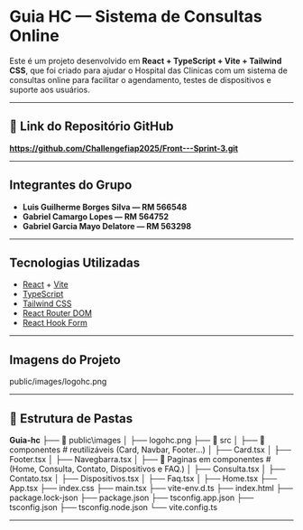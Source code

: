 #  Guia HC — Sistema de Consultas Online

Este é um projeto desenvolvido em **React + TypeScript + Vite + Tailwind CSS**, que foi criado para ajudar o Hospital das Clinicas com um sistema de consultas online para facilitar o agendamento, testes de dispositivos e suporte aos usuários.

---
## 🔗 Link do Repositório GitHub

**https://github.com/Challengefiap2025/Front---Sprint-3.git**

---

## Integrantes do Grupo

- **Luis Guilherme Borges Silva — RM 566548**
- **Gabriel Camargo Lopes — RM 564752**
- **Gabriel Garcia Mayo Delatore — RM 563298**

---

## Tecnologias Utilizadas

- [React](https://react.dev/) + [Vite](https://vitejs.dev/)
- [TypeScript](https://www.typescriptlang.org/)
- [Tailwind CSS](https://tailwindcss.com/)
- [React Router DOM](https://reactrouter.com/)
- [React Hook Form](https://react-hook-form.com/) 

---

## Imagens do Projeto
public/images/logohc.png

---
## 📂 Estrutura de Pastas

**Guia-hc**
├── 📂 public\images
│ ├── logohc.png
├── 📂 src
│ ├── 📂 componentes #  reutilizáveis (Card, Navbar, Footer...)
│ ├── Card.tsx
│ ├── Footer.tsx
│ ├── Navegbarra.tsx
│ ├── 📂 Paginas em componentes # (Home, Consulta, Contato, Dispositivos e FAQ.)
│ ├── Consulta.tsx
│ ├── Contato.tsx
│ ├── Dispositivos.tsx
│ ├── Faq.tsx
│ ├── Home.tsx
├── App.tsx
├── index.css
├── main.tsx
├── vite-env.d.ts
├── index.html
├── package.lock-json
├── package.json
├── tsconfig.app.json
├── tsconfig.json
├── tsconfig.node.json
└── vite.config.ts

---


